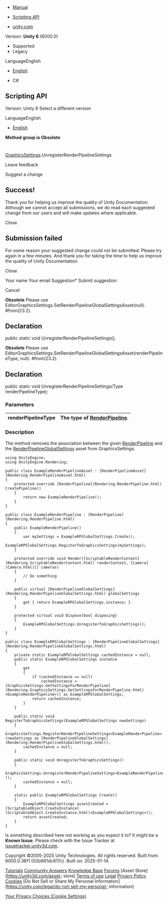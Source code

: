 [ ]()

  * [Manual](../Manual/index.html)
  * [Scripting API](../ScriptReference/index.html)

  * [unity.com](https://unity.com/)

Version: **Unity 6** (6000.0)

  * Supported
  * Legacy

LanguageEnglish

  * [English]()

  * C#

[ ](https://docs.unity3d.com)

## Scripting API

Version: Unity 6 Select a different version

LanguageEnglish

  * [English]()

**Method group is Obsolete**  

#
[GraphicsSettings](Rendering.GraphicsSettings.html).UnregisterRenderPipelineSettings

Leave feedback

Suggest a change

## Success!

Thank you for helping us improve the quality of Unity Documentation. Although
we cannot accept all submissions, we do read each suggested change from our
users and will make updates where applicable.

Close

## Submission failed

For some reason your suggested change could not be submitted. Please <a>try
again</a> in a few minutes. And thank you for taking the time to help us
improve the quality of Unity Documentation.

Close

Your name Your email Suggestion* Submit suggestion

Cancel

[ ]()

**Obsolete** Please use
EditorGraphicsSettings.SetRenderPipelineGlobalSettingsAsset<TRenderPipelineType>(null).
#from(23.2).

## Declaration

public static void UnregisterRenderPipelineSettings();

**Obsolete** Please use
EditorGraphicsSettings.SetRenderPipelineGlobalSettingsAsset(renderPipelineType,
null). #from(23.2).

## Declaration

public static void UnregisterRenderPipelineSettings(Type renderPipelineType);

### Parameters

renderPipelineType | The type of [RenderPipeline](Rendering.RenderPipeline.html).  
---|---  
  
### Description

The method removes the association between the given
[RenderPipeline](Rendering.RenderPipeline.html) and the
[RenderPipelineGlobalSettings](Rendering.RenderPipelineGlobalSettings.html)
asset from GraphicsSettings.

    
    
    using UnityEngine;
    using UnityEngine.Rendering;  
      
    public class ExampleRenderPipelineAsset : [RenderPipelineAsset](Rendering.RenderPipelineAsset.html)
    {
        protected override [RenderPipeline](Rendering.RenderPipeline.html) CreatePipeline()
        {
            return new ExampleRenderPipeline();
        }
    }  
      
    public class ExampleRenderPipeline : [RenderPipeline](Rendering.RenderPipeline.html)
    {
        public ExampleRenderPipeline()
        {
            var mySettings = ExampleRPGlobalSettings.Create();
            ExampleRPGlobalSettings.RegisterToGraphicsSettings(mySettings);
        }  
      
        protected override void Render([ScriptableRenderContext](Rendering.ScriptableRenderContext.html) renderContext, [Camera](Camera.html)[] cameras)
        {
            // Do something
        }  
      
        public virtual [RenderPipelineGlobalSettings](Rendering.RenderPipelineGlobalSettings.html) globalSettings
        {
            get { return ExampleRPGlobalSettings.instance; }
        }  
      
        protected virtual void Dispose(bool disposing)
        {
            ExampleRPGlobalSettings.UnregisterToGraphicsSettings();
        }
    }  
      
    public class ExampleRPGlobalSettings : [RenderPipelineGlobalSettings](Rendering.RenderPipelineGlobalSettings.html)
    {
        private static ExampleRPGlobalSettings cachedInstance = null;
        public static ExampleRPGlobalSettings instance
        {
            get
            {
                if (cachedInstance == null)
                    cachedInstance = [GraphicsSettings.GetSettingsForRenderPipeline](Rendering.GraphicsSettings.GetSettingsForRenderPipeline.html)<ExampleRenderPipeline>() as ExampleRPGlobalSettings;
                return cachedInstance;
            }
        }  
      
        public static void RegisterToGraphicsSettings(ExampleRPGlobalSettings newSettings)
        {
            GraphicsSettings.RegisterRenderPipelineSettings<ExampleRenderPipeline>(newSettings as [RenderPipelineGlobalSettings](Rendering.RenderPipelineGlobalSettings.html));
            cachedInstance = null;
        }  
      
        public static void UnregisterToGraphicsSettings()
        {
            GraphicsSettings.UnregisterRenderPipelineSettings<ExampleRenderPipeline>();
            cachedInstance = null;
        }  
      
        static public ExampleRPGlobalSettings Create()
        {
            ExampleRPGlobalSettings assetCreated = [ScriptableObject.CreateInstance](ScriptableObject.CreateInstance.html)<ExampleRPGlobalSettings>();
            return assetCreated;
        }
    }
    

Is something described here not working as you expect it to? It might be a
**Known Issue**. Please check with the Issue Tracker at
[issuetracker.unity3d.com](https://issuetracker.unity3d.com).

Copyright ©2005-2025 Unity Technologies. All rights reserved. Built from:
6000.0.36f1 (02b661dc617c). Built on: 2025-01-14.

[Tutorials](https://unity3d.com/learn) [Community
Answers](https://answers.unity3d.com) [Knowledge
Base](https://support.unity3d.com/hc/en-us)
[Forums](https://forum.unity3d.com) [Asset Store](https://unity3d.com/asset-
store) [Terms of use](https://docs.unity3d.com/Manual/TermsOfUse.html)
[Legal](https://unity.com/legal) [Privacy
Policy](https://unity.com/legal/privacy-policy)
[Cookies](https://unity.com/legal/cookie-policy) [Do Not Sell or Share My
Personal Information](https://unity.com/legal/do-not-sell-my-personal-
information)

[Your Privacy Choices (Cookie Settings)](javascript:void\(0\);)

